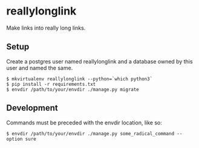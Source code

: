 reallylonglink
==========

Make links into really long links.

Setup
----------

Create a postgres user named reallylonglink and a database owned by this user
and named the same.

    $ mkvirtualenv reallylonglink --python=`which python3`
    $ pip install -r requirements.txt
    $ envdir /path/to/your/envdir ./manage.py migrate

Development
----------

Commands must be preceded with the envdir location, like so:

    $ envdir /path/to/your/envdir ./manage.py some_radical_command --option sure
